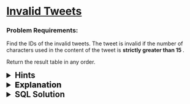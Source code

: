 # [Invalid Tweets](https://leetcode.com/problems/invalid-tweets/description/?envType=study-plan-v2&envId=top-sql-50)

### Problem Requirements:

Find the IDs of the invalid tweets. The tweet is invalid if the number of characters used in the content of the tweet is <strong> strictly greater than 15 </strong>.

Return the result table in any order.

<details>
<summary style="font-size:1.3rem;"> <strong>Hints</strong> </summary> 

<details>
      <summary>Hint#1</summary>
      <p>There is a function in SQL called <strong style="color:yellow;"> LENGTH </strong> that returns the number of characters of a string.
  </p>
</details>

</details>

<details>
<summary style="font-size:1.3rem;font-weight:800"> Explanation </summary> 

We need to the IDs of the tweets that are invalid. A tweet is invalid if the number of characters used in the content of the tweet is strictly greater than 15.

We can do this by using the <strong> WHERE </strong> clause and the <strong> LENGTH </strong> function.

The <strong style="color:yellow;"> LENGTH </strong> function will return the number of characters in the content of the tweet. The <strong> WHERE </strong> clause will filter out all the tweets that are not invalid (Their length is strictly greater than 15).

</details>

<details>
<summary style="font-size:1.3rem"><strong> SQL Solution</strong> </summary> 

```sql
SELECT tweet_id from Tweets where LENGTH(content) > 15;
```

</details>
